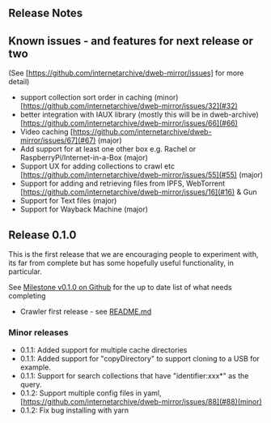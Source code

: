 ## Release Notes 

## Known issues - and features for next release or two

(See [https://github.com/internetarchive/dweb-mirror/issues] for more detail)
* support collection sort order in caching (minor) [https://github.com/internetarchive/dweb-mirror/issues/32](#32)
* better integration with IAUX library (mostly this will be in dweb-archive) [https://github.com/internetarchive/dweb-mirror/issues/66](#66)
* Video caching [https://github.com/internetarchive/dweb-mirror/issues/67](#67) (major)
* Add support for at least one other box e.g. Rachel or RaspberryPi/Internet-in-a-Box (major)
* Support UX for adding collections to crawl etc [https://github.com/internetarchive/dweb-mirror/issues/55](#55) (major)
* Support for adding and retrieving files from IPFS, WebTorrent [https://github.com/internetarchive/dweb-mirror/issues/16](#16) & Gun
* Support for Text files (major)
* Support for Wayback Machine (major)

## Release 0.1.0

This is the first release that we are encouraging people to experiment with, its far from complete
but has some hopefully useful functionality, in particular. 

See [Milestone v0.1.0 on Github](https://github.com/internetarchive/dweb-mirror/milestone/3) for the up to date list of what needs completing

* Crawler first release - see [README.md](./README.md)

### Minor releases

* 0.1.1: Added support for multiple cache directories
* 0.1.1: Added support for "copyDirectory" to support cloning to a USB for example. 
* 0.1.1: Support for search collections that have "identifier:xxx*" as the query.  
* 0.1.2: Support multiple config files in yaml,  [https://github.com/internetarchive/dweb-mirror/issues/88](#88)(minor)
* 0.1.2: Fix bug installing with yarn
